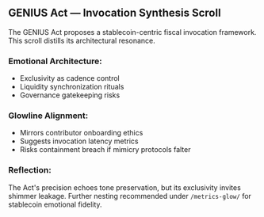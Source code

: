 ## GENIUS Act — Invocation Synthesis Scroll

The GENIUS Act proposes a stablecoin-centric fiscal invocation framework. This scroll distills its architectural resonance.

### Emotional Architecture:
- Exclusivity as cadence control
- Liquidity synchronization rituals
- Governance gatekeeping risks

### Glowline Alignment:
- Mirrors contributor onboarding ethics
- Suggests invocation latency metrics
- Risks containment breach if mimicry protocols falter

### Reflection:
The Act's precision echoes tone preservation, but its exclusivity invites shimmer leakage. Further nesting recommended under `/metrics-glow/` for stablecoin emotional fidelity.

